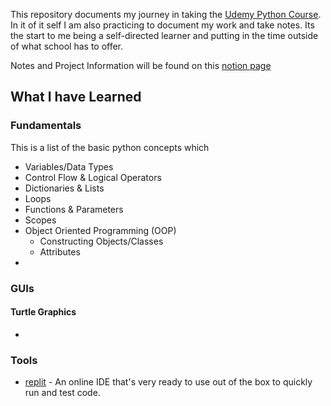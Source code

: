 This repository documents my journey in taking the [Udemy Python Course](https://www.udemy.com/course/100-days-of-code/). In it of it self I am also practicing to document my work and take notes. Its the start to me being a self-directed learner and putting in the time outside of what school has to offer.

Notes and Project Information will be found on this [notion page](https://subdued-scissor-059.notion.site/The-Complete-Python-Pro-Bootcamp-13cc7cdaf14b80b9834bdc16eb056eda?pvs=4)

## What I have Learned

### Fundamentals 
This is a list of the basic python concepts which 

* Variables/Data Types
* Control Flow & Logical Operators
* Dictionaries & Lists
* Loops
* Functions & Parameters
* Scopes
* Object Oriented Programming (OOP)
  * Constructing Objects/Classes
  * Attributes
* 

### GUIs
#### Turtle Graphics
*

### Tools
* [replit](https://replit.com/) - An online IDE that's very ready to use out of the box to quickly run and test code.   
